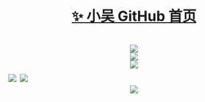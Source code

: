 <h1 align="center">
 <a href="https://github.com/zhang-bcxb">
  <span>✨</span>
  小吴 GitHub 首页</a>
<h1>

<div align="center"> <img src="https://profile-counter.glitch.me/yang-tian-hub/count.svg" /> </div>

<div align="center"> <img src="https://readme-typing-svg.herokuapp.com/?lines=欢迎来到我的GitHub!&center=true&font=Roboto&size=27" /></div>

<div align="center">
 <img src="https://streak-stats.demolab.com?user=1421788142&theme=dark&locale=zh_Hans" />
</div>
<div>
 <img src="https://github-readme-stats.vercel.app/api?username=1421788142&show_icons=true&theme=tokyonight" />
 <img src="https://github-readme-stats.vercel.app/api/top-langs/?username=1421788142&size_weight=0.5&count_weight=0.5" />
</div>
 
<div align="center"> <img src="https://github-readme-activity-graph.vercel.app/graph?username=1421788142&theme=xcode" /> </div>
